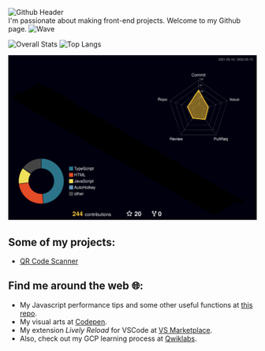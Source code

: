 ![Github Header](https://user-images.githubusercontent.com/27907396/168468707-ffed9d30-fc82-40aa-a3c4-5b8751c4d227.png)  
I'm passionate about making front-end projects. Welcome to my Github page. <img alt="Wave" width="32" height="32" src="https://camo.githubusercontent.com/e8e7b06ecf583bc040eb60e44eb5b8e0ecc5421320a92929ce21522dbc34c891/68747470733a2f2f6d656469612e67697068792e636f6d2f6d656469612f6876524a434c467a6361737252346961377a2f67697068792e676966">

![Overall Stats](https://github-readme-stats.vercel.app/api?username=uahnbu&show_icons=true&theme=dracula)
![Top Langs](https://github-readme-stats.vercel.app/api/top-langs/?username=uahnbu&layout=compact&theme=dracula)

![Profile 3D](profile-3d-contrib/profile-night-rainbow.svg)

## Some of my projects:
* [QR Code Scanner](https://uahnbu.github.io/qr)

## Find me around the web 🌐:
* My Javascript performance tips and some other useful functions at [this repo](./javascript-tips.md).
* My visual arts at [Codepen](https://codepen.io/uahnbu).
* My extension *Lively Reload* for VSCode at [VS Marketplace](https://marketplace.visualstudio.com/items?itemName=uahnbu.lively-reload).
* Also, check out my GCP learning process at [Qwiklabs](https://www.qwiklabs.com/public_profiles/20eeddb8-15c9-47c2-b71d-21c9609c4da4).
